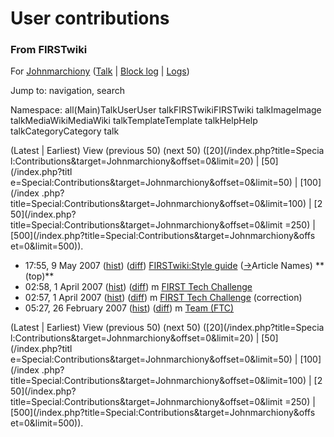 # User contributions

### From FIRSTwiki

For [Johnmarchiony](User:Johnmarchiony "User:Johnmarchiony" )
([Talk](User_talk:Johnmarchiony "User talk:Johnmarchiony" ) |
[Block log](/index.php?title=Special:Log&type=block&page=User:Johnmarchiony
"Special:Log" ) | [Logs](/index.php?title=Special:Log&user=Johnmarchiony
"Special:Log" ))

Jump to: navigation, search

Namespace:  all(Main)TalkUserUser talkFIRSTwikiFIRSTwiki talkImageImage
talkMediaWikiMediaWiki talkTemplateTemplate talkHelpHelp talkCategoryCategory
talk

(Latest | Earliest) View (previous 50) (next 50) ([20](/index.php?title=Specia
l:Contributions&target=Johnmarchiony&offset=0&limit=20) | [50](/index.php?titl
e=Special:Contributions&target=Johnmarchiony&offset=0&limit=50) | [100](/index
.php?title=Special:Contributions&target=Johnmarchiony&offset=0&limit=100) | [2
50](/index.php?title=Special:Contributions&target=Johnmarchiony&offset=0&limit
=250) | [500](/index.php?title=Special:Contributions&target=Johnmarchiony&offs
et=0&limit=500)).

  * 17:55, 9 May 2007 ([hist](/index.php?title=FIRSTwiki:Style_guide&action=history "FIRSTwiki:Style guide" )) ([diff](/index.php?title=FIRSTwiki:Style_guide&diff=prev&oldid=60331 "FIRSTwiki:Style guide" )) [FIRSTwiki:Style guide](FIRSTwiki:Style_guide "FIRSTwiki:Style guide" ) ([→](FIRSTwiki:Style_guide#Article_Names "FIRSTwiki:Style guide" )Article Names) ** (top)**
  * 02:58, 1 April 2007 ([hist](/index.php?title=FIRST_Tech_Challenge&action=history "FIRST Tech Challenge" )) ([diff](/index.php?title=FIRST_Tech_Challenge&diff=prev&oldid=58452 "FIRST Tech Challenge" )) m [FIRST Tech Challenge](FIRST_Tech_Challenge "FIRST Tech Challenge" )
  * 02:57, 1 April 2007 ([hist](/index.php?title=FIRST_Tech_Challenge&action=history "FIRST Tech Challenge" )) ([diff](/index.php?title=FIRST_Tech_Challenge&diff=prev&oldid=58451 "FIRST Tech Challenge" )) m [FIRST Tech Challenge](FIRST_Tech_Challenge "FIRST Tech Challenge" ) (correction)
  * 05:27, 26 February 2007 ([hist](/index.php?title=Team_%28FTC%29&action=history "Team \(FTC\)" )) ([diff](/index.php?title=Team_%28FTC%29&diff=prev&oldid=56282 "Team \(FTC\)" )) m [Team (FTC)](Team_%28FTC%29 "Team \(FTC\)" )

(Latest | Earliest) View (previous 50) (next 50) ([20](/index.php?title=Specia
l:Contributions&target=Johnmarchiony&offset=0&limit=20) | [50](/index.php?titl
e=Special:Contributions&target=Johnmarchiony&offset=0&limit=50) | [100](/index
.php?title=Special:Contributions&target=Johnmarchiony&offset=0&limit=100) | [2
50](/index.php?title=Special:Contributions&target=Johnmarchiony&offset=0&limit
=250) | [500](/index.php?title=Special:Contributions&target=Johnmarchiony&offs
et=0&limit=500)).

